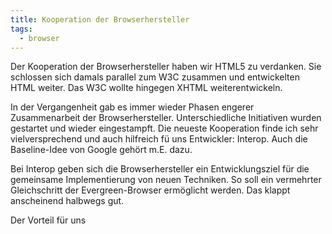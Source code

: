 ```yaml
---
title: Kooperation der Browserhersteller
tags:
  - browser
---
```


Der Kooperation der Browserhersteller haben wir HTML5 zu verdanken. Sie schlossen sich damals parallel zum W3C zusammen und entwickelten HTML weiter. Das W3C wollte hingegen XHTML weiterentwickeln.

In der Vergangenheit gab es immer wieder Phasen engerer Zusammenarbeit der Browserhersteller. Unterschiedliche Initiativen wurden gestartet und wieder eingestampft. Die neueste Kooperation finde ich sehr vielversprechend und auch hilfreich fü uns Entwickler: Interop. Auch die Baseline-Idee von Google gehört m.E. dazu.

Bei Interop geben sich die Browserhersteller ein Entwicklungsziel für die gemeinsame Implementierung von neuen Techniken. So soll ein vermehrter Gleichschritt der Evergreen-Browser ermöglicht werden. Das klappt anscheinend halbwegs gut.

Der Vorteil für uns
